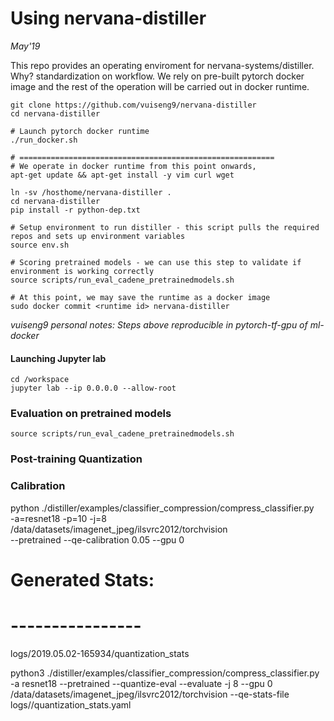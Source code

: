 # Using nervana-distiller
*May'19*

This repo provides an operating enviroment for nervana-systems/distiller. Why? standardization on workflow. We rely on pre-built pytorch docker image and the rest of the operation will be carried out in docker runtime.

```
git clone https://github.com/vuiseng9/nervana-distiller
cd nervana-distiller

# Launch pytorch docker runtime
./run_docker.sh

# =========================================================
# We operate in docker runtime from this point onwards, 
apt-get update && apt-get install -y vim curl wget

ln -sv /hosthome/nervana-distiller .
cd nervana-distiller
pip install -r python-dep.txt

# Setup environment to run distiller - this script pulls the required repos and sets up environment variables
source env.sh

# Scoring pretrained models - we can use this step to validate if environment is working correctly
source scripts/run_eval_cadene_pretrainedmodels.sh

# At this point, we may save the runtime as a docker image
sudo docker commit <runtime id> nervana-distiller
```
*vuiseng9 personal notes: Steps above reproducible in pytorch-tf-gpu of ml-docker*

#### Launching Jupyter lab
```
cd /workspace
jupyter lab --ip 0.0.0.0 --allow-root
```

### Evaluation on pretrained models
```
source scripts/run_eval_cadene_pretrainedmodels.sh
```

### Post-training Quantization

### Calibration
python ./distiller/examples/classifier_compression/compress_classifier.py \
    -a=resnet18 -p=10 -j=8 /data/datasets/imagenet_jpeg/ilsvrc2012/torchvision \
    --pretrained --qe-calibration 0.05 --gpu 0

# Generated Stats:
# ----------------
logs/2019.05.02-165934/quantization_stats

python3 ./distiller/examples/classifier_compression/compress_classifier.py -a resnet18 --pretrained --quantize-eval --evaluate -j 8 --gpu 0 /data/datasets/imagenet_jpeg/ilsvrc2012/torchvision --qe-stats-file logs/<timestamp>/quantization_stats.yaml
